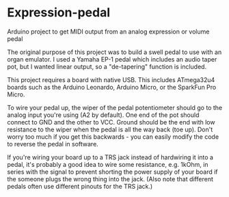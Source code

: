 # Expression-pedal
Arduino project to get MIDI output from an analog expression or volume pedal

The original purpose of this project was to build a swell pedal to use with an organ emulator.  I used a Yamaha EP-1 pedal which includes an audio taper pot, but I wanted linear output, so a "de-tapering" function is included.

This project requires a board with native USB.  This includes ATmega32u4 boards such as the Arduino Leonardo, Arduino Micro, or the SparkFun Pro Micro.

To wire your pedal up, the wiper of the pedal potentiometer should go to the analog input you're using (A2 by default).  One end of the pot should connect to GND and the other to VCC.  Ground should be the end with low resistance to the wiper when the pedal is all the way back (toe up).  Don't worry too much if you get this backwards - you can easily modify the code to reverse the pedal in software.

If you're wiring your board up to a TRS jack instead of hardwiring it into a pedal, it's probably a good idea to wire some resistance, e.g. 1kOhm, in series with the signal to prevent shorting the power supply of your board if the someone plugs the wrong thing into the jack.  (Also note that different pedals often use different pinouts for the TRS jack.)

